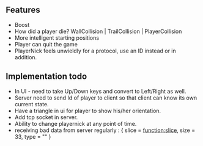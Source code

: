 ## Features
- Boost
- How did a player die? WallCollision | TrailCollision | PlayerCollision
- More intelligent starting positions
- Player can quit the game
- PlayerNick feels unwieldly for a protocol, use an ID instead or in addition.

## Implementation todo
- In UI - need to take Up/Down keys and convert to Left/Right as well.
- Server need to send Id of player to client so that client can know its own current state.
- Have a triangle in ui for player to show his/her orientation.
- Add tcp socket in server.
- Ability to change playernick at any point of time.
- receiving bad data from server regularly :  { slice = <function:slice>, size = 33, type = "" }